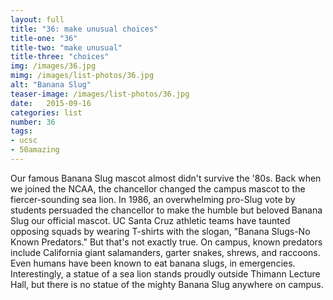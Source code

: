 ```yaml
---
layout: full
title: "36: make unusual choices"
title-one: "36"
title-two: "make unusual"
title-three: "choices"
img: /images/36.jpg
mimg: /images/list-photos/36.jpg
alt: "Banana Slug"
teaser-image: /images/list-photos/36.jpg
date:   2015-09-16
categories: list
number: 36
tags:
- ucsc
- 50amazing
---
```

Our famous Banana Slug mascot almost didn't survive the '80s. Back when we joined the NCAA, the chancellor changed the campus mascot to the fiercer-sounding sea lion. In 1986, an overwhelming pro-Slug vote by students persuaded the chancellor to make the humble but beloved Banana Slug our official mascot. UC Santa Cruz athletic teams have taunted opposing squads by wearing T-shirts with the slogan, "Banana Slugs-No Known Predators." But that's not exactly true. On campus, known predators include California giant salamanders, garter snakes, shrews, and raccoons. Even humans have been known to eat banana slugs, in emergencies. Interestingly, a statue of a sea lion stands proudly outside Thimann Lecture Hall, but there is no statue of the mighty Banana Slug anywhere on campus.

